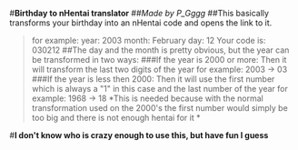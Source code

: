 #**Birthday to nHentai translator** 
##*Made by P_Gggg*
##This basically transforms your birthday into an nHentai code and opens the link to it.
>for example:
>year: 2003
>month: February
>day: 12
>Your code is: 030212
##The day and the month is pretty obvious, but the year can be transformed in two ways:
###If the year is 2000 or more:
>Then it will transform the last two digits of the year
>for example: 2003 -> 03
###If the year is less then 2000:
>Then it will use the first number which is always a "1" in this case and the last number of the year
>for example: 1968 -> 18
>*This is needed because with the normal transformation used on the 2000's the first number would simply be too big and there is not enough hentai for it *

#**I don't know who is crazy enough to use this, but have fun I guess**
